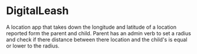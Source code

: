 # DigitalLeash
A location app that takes down the longitude and latitude of a location reported form the parent and child. Parent has an admin verb to set a radius and check if there distance between there location and the child's is equal or lower to the radius.
